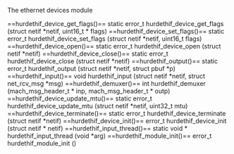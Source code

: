 The ethernet devices module

==hurdethif_device_get_flags()==
 static error_t
 hurdethif_device_get_flags (struct netif *netif, uint16_t * flags)
==hurdethif_device_set_flags()==
 static error_t
 hurdethif_device_set_flags (struct netif *netif, uint16_t flags)
==hurdethif_device_open()==
 static error_t
 hurdethif_device_open (struct netif *netif)
==hurdethif_device_close()==
 static error_t
 hurdethif_device_close (struct netif *netif)
==hurdethif_output()==
 static error_t
 hurdethif_output (struct netif *netif, struct pbuf *p)
==hurdethif_input()==
 void
 hurdethif_input (struct netif *netif, struct net_rcv_msg *msg)
==hurdethif_demuxer()==
 int
 hurdethif_demuxer (mach_msg_header_t * inp, mach_msg_header_t * outp)
==hurdethif_device_update_mtu()==
 static error_t
 hurdethif_device_update_mtu (struct netif *netif, uint32_t mtu)
==hurdethif_device_terminate()==
 static error_t
 hurdethif_device_terminate (struct netif *netif)
==hurdethif_device_init()==
 error_t
 hurdethif_device_init (struct netif * netif)
==hurdethif_input_thread()==
 static void *
 hurdethif_input_thread (void *arg)
==hurdethif_module_init()==
 error_t
 hurdethif_module_init ()
